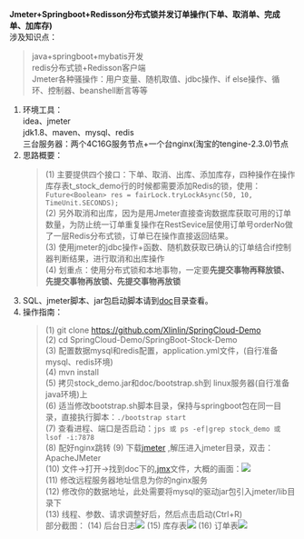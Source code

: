 **Jmeter+Springboot+Redisson分布式锁并发订单操作(下单、取消单、完成单、加库存)**<br>
涉及知识点：<br>
   > java+springboot+mybatis开发<br>
   > redis分布式锁+Redisson客户端<br>
   > Jmeter各种骚操作：用户变量、随机取值、jdbc操作、if else操作、循环、控制器、beanshell断言等等<br> 
1. 环境工具：<br>
   idea、jmeter<br>
   jdk1.8、maven、mysql、redis<br>
   三台服务器：两个4C16G服务节点+一个台nginx(淘宝的tengine-2.3.0)节点<br>
2. 思路概要：<br>
   >(1) 主要提供四个接口：下单、取消、出库、添加库存，四种操作在操作库存表t_stock_demo行的时候都需要添加Redis的锁，使用：``Future<Boolean> res = fairLock.tryLockAsync(50, 10, TimeUnit.SECONDS);``<br>
   >(2) 另外取消和出库，因为是用Jmeter直接查询数据库获取可用的订单数量，为防止统一订单重复操作在RestSevice层使用订单号orderNo做了一层Redis分布式锁，订单已在操作直接返回结果。<br>
   >(3) 使用jmeter的jdbc操作+函数、随机数获取已确认的订单结合if控制器判断结果，进行取消和出库操作<br>
   >(4) 划重点：使用分布式锁和本地事物，一定要**先提交事物再释放锁、先提交事物再放锁、先提交事物再放锁**<br>
3. SQL、jmeter脚本、jar包启动脚本请到[doc](https://github.com/Xlinlin/SpringCloud-Demo/tree/master/SpringBoot-Stock-Demo/doc)目录查看。
4. 操作指南：
   >(1) git clone https://github.com/Xlinlin/SpringCloud-Demo   <br>
   >(2) cd SpringCloud-Demo/SpringBoot-Stock-Demo  <br>
   >(3) 配置数据mysql和redis配置，application.yml文件，(自行准备mysql、redis环境) <br>
   >(4) mvn install <br>
   >(5) 拷贝stock_demo.jar和doc/bootstrap.sh到 linux服务器(自行准备java环境)上 <br>
   >(6) 适当修改bootstrap.sh脚本目录，保持与springboot包在同一目录，直接执行脚本：``./bootstrap start`` <br>
   >(7) 查看进程、端口是否启动：``jps 或 ps -ef|grep stock_demo 或 lsof -i:7878``<br>
   >(8) 配好nginx跳转
   >(9) 下载[jmeter](http://jmeter.apache.org/download_jmeter.cgi) ,解压进入jmeter目录，双击：ApacheJMeter<br>
   >(10) 文件->打开->找到doc下的[.jmx](https://github.com/Xlinlin/SpringCloud-Demo/blob/master/SpringBoot-Stock-Demo/doc/stock_demo_jmeter.jmx)文件，大概的画面：![](https://github.com/Xlinlin/SpringCloud-Demo/blob/master/SpringBoot-Stock-Demo/doc/stock_demo_jmeter.jpg)<br>
   >(11) 修改远程服务器地址信息为你的nginx服务<br>
   >(12) 修改你的数据地址，此处需要将mysql的驱动jar包引入jmeter/lib目录下<br>
   >(13) 线程、参数、请求调整好后，然后点击启动(Ctrl+R)<br>
   部分截图：
   >(14) 后台日志![](https://github.com/Xlinlin/SpringCloud-Demo/blob/master/SpringBoot-Stock-Demo/doc/sever_console_log.jpg)
   >(15) 库存表![](https://github.com/Xlinlin/SpringCloud-Demo/blob/master/SpringBoot-Stock-Demo/doc/stock_query.jpg)
   >(16) 订单表![](https://github.com/Xlinlin/SpringCloud-Demo/blob/master/SpringBoot-Stock-Demo/doc/order_query.jpg)
   